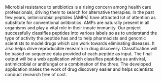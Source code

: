 Microbial resistance to antibiotics is a rising concern among health care professionals, driving them to search for alternative therapies. In the past few years, antimicrobial peptides (AMPs) have attracted lot of attention as substitute for conventional antibiotics. AMPs are naturally present in all organisms and play a vital role in their innate immunity. Our project successfully classifies peptides into various labels so as to understand the type of activity the peptide has and to help pharmacists and genomic scientists to model drugs which can work towards eliminating diseases. It also helps drive reproducible research in drug discovery. Classification will be based on sequence data provided of each peptide as input. The final output will be a web application which classifies peptides as antiviral, antimicrobial or antifungal or a combination of the three. The developed application makes the work of drug discovery easier and helps scientists conduct research free of cost.
